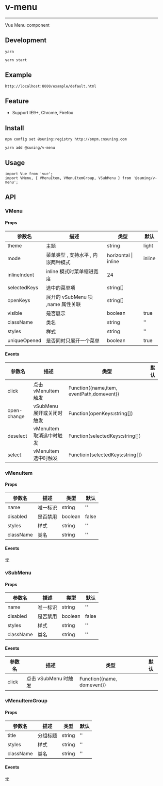 # v-menu

---

Vue Menu component

## Development

```
yarn

yarn start
```

## Example

```
http://localhost:8000/example/default.html
```

## Feature

* Support IE9+, Chrome, Firefox

## Install

```
npm config set @suning:registry http://snpm.cnsuning.com

yarn add @suning/v-menu
```

## Usage

```
import Vue from 'vue';
import VMenu, { VMenuItem, VMenuItemGroup, VSubMenu } from '@suning/v-menu';
```

## API

### VMenu

#### Props

| 参数名       | 描述                               | 类型                 | 默认   |
| ------------ | ---------------------------------- | -------------------- | ------ |
| theme        | 主题                               | string               | light  |
| mode         | 菜单类型 , 支持水平 , 内嵌两种模式 | horizontal \| inline | inline |
| inlineIndent | inline 模式时菜单缩进宽度          | 24                   |
| selectedKeys | 选中的菜单项                       | string[]             |        |
| openKeys     | 展开的 vSubMenu 项 ,name 属性关联  | string[]             |        |
| visible      | 是否展示                           | boolean              | true   |
| className    | 类名                               | string               | ''     |
| styles       | 样式                               | string               | ''     |
| uniqueOpened | 是否同时只展开一个菜单             | boolean              | true   |

#### Events

| 参数名      | 描述                      | 类型                                      | 默认 |
| ----------- | ------------------------- | ----------------------------------------- | ---- |
| click       | 点击 vMenuItem 触发       | Function({name,item, eventPath,domevent}) |      |
| open-change | vSubMenu 展开或关闭时触发 | Function(openKeys:string[])               |      |
| deselect    | vMenuItem 取消选中时触发  | Function(selectedKeys:string[])           |      |
| select      | vMenuItem 选中时触发      | Functioin(selectedKeys:string[])          |

### vMenuItem

#### Props

| 参数名    | 描述     | 类型    | 默认  |
| --------- | -------- | ------- | ----- |
| name      | 唯一标识 | string  | ''    |
| disabled  | 是否禁用 | boolean | false |
| styles    | 样式     | string  | ''    |
| className | 类名     | string  | ''    |

#### Events

无

### vSubMenu

#### Props

| 参数名    | 描述     | 类型    | 默认  |
| --------- | -------- | ------- | ----- |
| name      | 唯一标识 | string  | ''    |
| disabled  | 是否禁用 | boolean | false |
| styles    | 样式     | string  | ''    |
| className | 类名     | string  | ''    |

#### Events

| 参数名 | 描述                 | 类型                       | 默认 |
| ------ | -------------------- | -------------------------- | ---- |
| click  | 点击 vSubMenu 时触发 | Function({name, domevent}) |      |

### vMenuItemGroup

#### Props

| 参数名    | 描述     | 类型   | 默认 |
| --------- | -------- | ------ | ---- |
| title     | 分组标题 | string | ''   |
| styles    | 样式     | string | ''   |
| className | 类名     | string | ''   |

#### Events

无
